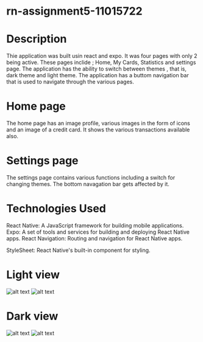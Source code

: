 # rn-assignment5-11015722

 # Description
  Thie application was built usin react and expo. It was four pages with only 2 being active.
  These pages inclide ; Home, My Cards, Statistics and settings page. The application has the
   ability to switch between themes , that is, dark theme and light theme. 
   The application has a buttom navigation bar that is used to navigate through the various pages.

# Home page
The home page has an image profile, various images in the form of icons and an image of a credit card.
It shows the various transactions available also.

# Settings page
The settings page contains various functions including a switch for changing themes. The bottom navagation bar gets affected by it. 

 # Technologies Used
React Native: A JavaScript framework for building mobile applications.
Expo: A set of tools and services for building and deploying React Native apps.
React Navigation: Routing and navigation for React Native apps.

StyleSheet: React Native's built-in component for styling.


# Light view
![alt text](assets/pov.jpg)
![alt text](assets/pov.jpg)

# Dark view
![alt text](assets/vdf.jpg)
![alt text](assets/hss.jpg)